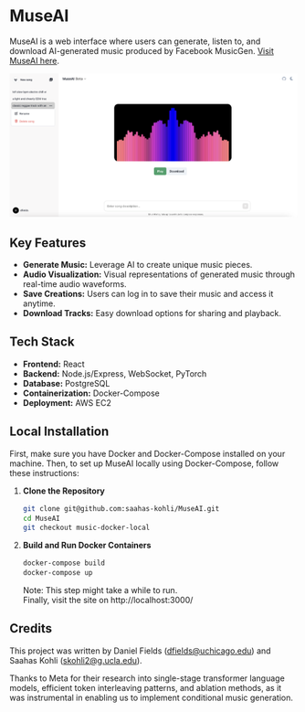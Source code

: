 # MuseAI

MuseAI is a web interface where users can generate, listen to, and download AI-generated music produced by Facebook MusicGen. [Visit MuseAI here](http://your-website-url.com).

![Description of the Image](img/MuseAI_Visual.png)

## Key Features

- **Generate Music:** Leverage AI to create unique music pieces.
- **Audio Visualization:** Visual representations of generated music through real-time audio waveforms.
- **Save Creations:** Users can log in to save their music and access it anytime.
- **Download Tracks:** Easy download options for sharing and playback.

## Tech Stack

- **Frontend:** React
- **Backend:** Node.js/Express, WebSocket, PyTorch
- **Database:** PostgreSQL
- **Containerization:** Docker-Compose
- **Deployment:** AWS EC2

## Local Installation

First, make sure you have Docker and Docker-Compose installed on your machine.
Then, to set up MuseAI locally using Docker-Compose, follow these instructions:

1. **Clone the Repository**
   ```bash
   git clone git@github.com:saahas-kohli/MuseAI.git
   cd MuseAI
   git checkout music-docker-local
2. **Build and Run Docker Containers**
   ```bash
   docker-compose build
   docker-compose up
   ```
   Note: This step might take a while to run.       
   Finally, visit the site on http://localhost:3000/

## Credits

This project was written by Daniel Fields (dfields@uchicago.edu) and Saahas Kohli (skohli2@g.ucla.edu).

Thanks to Meta for their research into single-stage transformer language models, efficient token interleaving patterns,
and ablation methods, as it was instrumental in enabling us to implement conditional music generation.






